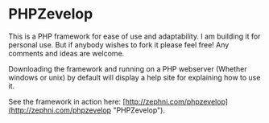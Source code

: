 # PHPZevelop

This is a PHP framework for ease of use and adaptability. I am building it for personal use.
But if anybody wishes to fork it please feel free! Any comments and ideas are welcome.

Downloading the framework and running on a PHP webserver (Whether windows or unix) by default will display a help
site for explaining how to use it.

See the framework in action here: [http://zephni.com/phpzevelop](http://zephni.com/phpzevelop "PHPZevelop")</a>.